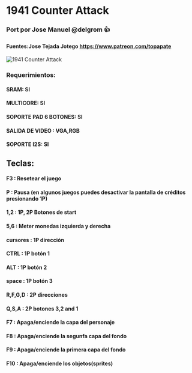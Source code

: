 # 1941 Counter Attack

### Port por Jose Manuel @delgrom :+1: 
#### Fuentes:Jose Tejada Jotego https://www.patreon.com/topapate

![1941 Counter Attack](https://user-images.githubusercontent.com/31018768/93019403-10643d80-f5d7-11ea-8d06-2d6f03e9cee4.jpg)

### Requerimientos: 

#### SRAM: SI

#### MULTICORE: SI

#### SOPORTE PAD 6 BOTONES: SI

#### SALIDA DE VIDEO : VGA,RGB

#### SOPORTE I2S: SI

## Teclas:

#### F3  :    Resetear el juego
#### P   :   Pausa (en algunos juegos puedes desactivar la pantalla de créditos presionando 1P)
#### 1,2 :   1P, 2P Botones de start
#### 5,6 :   Meter monedas izquierda y derecha

#### cursores : 1P dirección
#### CTRL     : 1P botón 1
#### ALT      : 1P botón 2
#### space    : 1P botón 3

#### R,F,G,D  : 2P direcciones
#### Q,S,A    : 2P botones 3,2 and 1

#### F7       : Apaga/enciende la capa del personaje 
#### F8       : Apaga/enciende la segunfa capa del fondo
#### F9       : Apaga/enciende la primera capa del fondo
#### F10      : Apaga/enciende los objetos(sprites)
